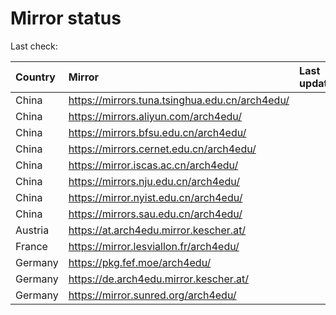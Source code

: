 <script src="./time.js"></script>
# Mirror status
Last check: <script type="text/javascript">localize(1722709563.858793);</script>

|Country|Mirror|Last update|
|:------|:-----|:----------|
|China|https://mirrors.tuna.tsinghua.edu.cn/arch4edu/|<script type="text/javascript">localize(1722666938);</script>|
|China|https://mirrors.aliyun.com/arch4edu/|<script type="text/javascript">localize(1722666938);</script>|
|China|https://mirrors.bfsu.edu.cn/arch4edu/|<script type="text/javascript">localize(1722666938);</script>|
|China|https://mirrors.cernet.edu.cn/arch4edu/|<script type="text/javascript">localize(1722666938);</script>|
|China|https://mirror.iscas.ac.cn/arch4edu/|<script type="text/javascript">localize(1722666938);</script>|
|China|https://mirrors.nju.edu.cn/arch4edu/|<script type="text/javascript">localize(1722624538);</script>|
|China|https://mirror.nyist.edu.cn/arch4edu/|<script type="text/javascript">localize(1722666938);</script>|
|China|https://mirrors.sau.edu.cn/arch4edu/|<script type="text/javascript">localize(1722666938);</script>|
|Austria|https://at.arch4edu.mirror.kescher.at/|<script type="text/javascript">localize(1722666938);</script>|
|France|https://mirror.lesviallon.fr/arch4edu/|<script type="text/javascript">localize(1722666938);</script>|
|Germany|https://pkg.fef.moe/arch4edu/|<script type="text/javascript">localize(1722666938);</script>|
|Germany|https://de.arch4edu.mirror.kescher.at/|<script type="text/javascript">localize(1722666938);</script>|
|Germany|https://mirror.sunred.org/arch4edu/|<script type="text/javascript">localize(1722666938);</script>|

<script src="./tablefilter/tablefilter.js"></script>
<script src="./table.js"></script>